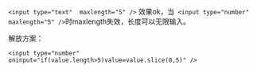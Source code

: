 `<input type="text"  maxlength="5" />`   效果ok，当` <input type="number"  maxlength="5" />`时maxlength失效，长度可以无限输入。<br />

解放方案：

`<input type="number" oninput="if(value.length>5)value=value.slice(0,5)" />`
